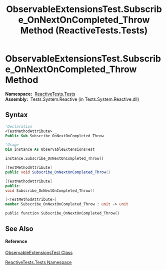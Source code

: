﻿---
title: ObservableExtensionsTest.Subscribe_OnNextOnCompleted_Throw Method  (ReactiveTests.Tests)
TOCTitle: Subscribe_OnNextOnCompleted_Throw Method
ms:assetid: M:ReactiveTests.Tests.ObservableExtensionsTest.Subscribe_OnNextOnCompleted_Throw
ms:mtpsurl: https://msdn.microsoft.com/en-us/library/reactivetests.tests.observableextensionstest.subscribe_onnextoncompleted_throw(v=VS.103)
ms:contentKeyID: 36619178
ms.date: 06/28/2011
mtps_version: v=VS.103
f1_keywords:
- ReactiveTests.Tests.ObservableExtensionsTest.Subscribe_OnNextOnCompleted_Throw
dev_langs:
- CSharp
- JScript
- VB
- FSharp
- c++
---

# ObservableExtensionsTest.Subscribe\_OnNextOnCompleted\_Throw Method

**Namespace:**  [ReactiveTests.Tests](hh289046\(v=vs.103\).md)  
**Assembly:**  Tests.System.Reactive (in Tests.System.Reactive.dll)

## Syntax

``` vb
'Declaration
<TestMethodAttribute> _
Public Sub Subscribe_OnNextOnCompleted_Throw
```

``` vb
'Usage
Dim instance As ObservableExtensionsTest

instance.Subscribe_OnNextOnCompleted_Throw()
```

``` csharp
[TestMethodAttribute]
public void Subscribe_OnNextOnCompleted_Throw()
```

``` c++
[TestMethodAttribute]
public:
void Subscribe_OnNextOnCompleted_Throw()
```

``` fsharp
[<TestMethodAttribute>]
member Subscribe_OnNextOnCompleted_Throw : unit -> unit 
```

``` jscript
public function Subscribe_OnNextOnCompleted_Throw()
```

## See Also

#### Reference

[ObservableExtensionsTest Class](hh303793\(v=vs.103\).md)

[ReactiveTests.Tests Namespace](hh289046\(v=vs.103\).md)

